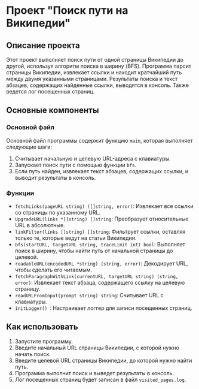 # Проект "Поиск пути на Википедии"

## Описание проекта
Этот проект выполняет поиск пути от одной страницы Википедии до другой, используя алгоритм поиска в ширину (BFS). Программа парсит страницы Википедии, извлекает ссылки и находит кратчайший путь между двумя указанными страницами. Результаты поиска и текст абзацев, содержащих найденные ссылки, выводятся в консоль. Также ведется лог посещенных страниц.

## Основные компоненты

### Основной файл
Основной файл программы содержит функцию `main`, которая выполняет следующие шаги:
1. Считывает начальную и целевую URL-адреса с клавиатуры.
2. Запускает поиск пути с помощью функции `bfs`.
3. Если путь найден, извлекает текст абзацев, содержащих ссылки, и выводит результаты в консоль.

### Функции
- `fetchLinks(pageURL string) ([]string, error)`: Извлекает все ссылки со страницы по указанному URL.
- `UpgradeURL(links *[]string) []string`: Преобразует относительные URL в абсолютные.
- `linkFilter(links []string) []string`: Фильтрует ссылки, оставляя только те, которые ведут на статьи Википедии.
- `bfs(startURL, targetURL string, traceLimit int) bool`: Выполняет поиск в ширину, чтобы найти путь от начальной страницы до целевой.
- `readableURL(encodedURL *string) (string, error)`: Декодирует URL, чтобы сделать его читаемым.
- `fetchParagraphWithLink(currentURL, targetURL string) (string, error)`: Извлекает текст абзаца, содержащего ссылку на целевую страницу.
- `readURLFromInput(prompt string) string`: Считывает URL с клавиатуры.
- `initLogger() `: Настраивает логгер для записи посещенных страниц.

## Как использовать

1. Запустите программу.
2. Введите начальный URL страницы Википедии, с которой нужно начать поиск.
3. Введите целевой URL страницы Википедии, до которой нужно найти путь.
4. Программа выполнит поиск и выведет результаты в консоль.
5. Лог посещенных страниц будет записан в файл `visited_pages.log`.